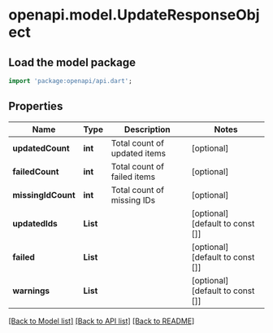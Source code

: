 # openapi.model.UpdateResponseObject

## Load the model package
```dart
import 'package:openapi/api.dart';
```

## Properties
Name | Type | Description | Notes
------------ | ------------- | ------------- | -------------
**updatedCount** | **int** | Total count of updated items | [optional] 
**failedCount** | **int** | Total count of failed items | [optional] 
**missingIdCount** | **int** | Total count of missing IDs | [optional] 
**updatedIds** | **List<int>** |  | [optional] [default to const []]
**failed** | **List<String>** |  | [optional] [default to const []]
**warnings** | **List<String>** |  | [optional] [default to const []]

[[Back to Model list]](../README.md#documentation-for-models) [[Back to API list]](../README.md#documentation-for-api-endpoints) [[Back to README]](../README.md)


